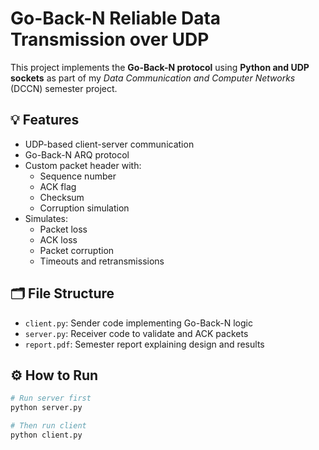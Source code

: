 
# Go-Back-N Reliable Data Transmission over UDP

This project implements the **Go-Back-N protocol** using **Python and UDP sockets** as part of my *Data Communication and Computer Networks* (DCCN) semester project.

## 💡 Features

- UDP-based client-server communication
- Go-Back-N ARQ protocol
- Custom packet header with:
  - Sequence number
  - ACK flag
  - Checksum
  - Corruption simulation
- Simulates:
  - Packet loss
  - ACK loss
  - Packet corruption
  - Timeouts and retransmissions

## 🗂️ File Structure

- `client.py`: Sender code implementing Go-Back-N logic
- `server.py`: Receiver code to validate and ACK packets
- `report.pdf`: Semester report explaining design and results

## ⚙️ How to Run

```bash
# Run server first
python server.py

# Then run client
python client.py
